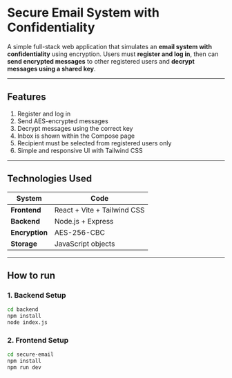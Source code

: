 # Secure Email System with Confidentiality

A simple full-stack web application that simulates an **email system with confidentiality** using encryption. Users must **register and log in**, then can **send encrypted messages** to other registered users and **decrypt messages using a shared key**.

---

## Features

1. Register and log in
2. Send AES-encrypted messages
3. Decrypt messages using the correct key
4. Inbox is shown within the Compose page
5. Recipient must be selected from registered users only
6. Simple and responsive UI with Tailwind CSS

---

## Technologies Used

| System          | Code                         |
|---------------|-------------------------------|
| **Frontend**  | React + Vite + Tailwind CSS   |
| **Backend**   | Node.js + Express             |
| **Encryption**| AES-256-CBC   |
| **Storage**   |  JavaScript objects  |

---

## How to run
### 1. Backend Setup

```bash
cd backend
npm install
node index.js
```

### 2. Frontend Setup

```bash
cd secure-email
npm install
npm run dev
```
